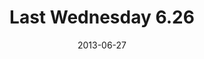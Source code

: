 ---
layout: media
category: media
series: "How to Build People"
title: "Last Wednesday 6.26"
date: 2013-06-27
description: "Last Wednesday 6.26"
video: "https://s3.amazonaws.com/crossroadsvideomessages/062613-LW.mp4"
video-poster: "https://www.crossroads.net/uploadedfiles/062613-LW-still.jpg"
---